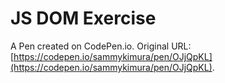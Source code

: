 # JS DOM Exercise

A Pen created on CodePen.io. Original URL: [https://codepen.io/sammykimura/pen/OJjQpKL](https://codepen.io/sammykimura/pen/OJjQpKL).


